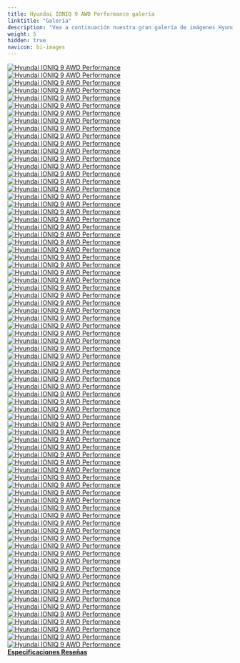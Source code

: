 ```yaml
---
title: Hyundai IONIQ 9 AWD Performance galería
linktitle: "Galería"
description: "Vea a continuación nuestra gran galería de imágenes Hyundai IONIQ 9 AWD Performance. Haga clic en las imágenes para ver las versiones de alta resolución."
weight: 5
hidden: true
navicon: bi-images
---
```

<!-- markdownlint-disable MD033 -->
<div class="row" id ="my-gallery">
	<div class="pswp-grid-item col-6 col-md-4">
		<a href="https://media.evkx.net/multimedia/models/hyundai/ioniq_9/ioniq_9_awd_performance/chargeport_1.jpg"
data-pswp-src="https://media.evkx.net/multimedia/models/hyundai/ioniq_9/ioniq_9_awd_performance/chargeport_1.jpg"
data-pswp-width="3000"
data-pswp-height="2000" 
target="_blank">
			<img src="https://media.evkx.net/multimedia/models/hyundai/ioniq_9/ioniq_9_awd_performance/chargeport_1_xst.jpg" alt="Hyundai IONIQ 9 AWD Performance" class="img-fluid " />
		</a>
	</div>
	<div class="pswp-grid-item col-6 col-md-4">
		<a href="https://media.evkx.net/multimedia/models/hyundai/ioniq_9/ioniq_9_awd_performance/charging_1.jpg"
data-pswp-src="https://media.evkx.net/multimedia/models/hyundai/ioniq_9/ioniq_9_awd_performance/charging_1.jpg"
data-pswp-width="3000"
data-pswp-height="1913" 
target="_blank">
			<img src="https://media.evkx.net/multimedia/models/hyundai/ioniq_9/ioniq_9_awd_performance/charging_1_xst.jpg" alt="Hyundai IONIQ 9 AWD Performance" class="img-fluid " />
		</a>
	</div>
	<div class="pswp-grid-item col-6 col-md-4">
		<a href="https://media.evkx.net/multimedia/models/hyundai/ioniq_9/ioniq_9_awd_performance/details_1.jpg"
data-pswp-src="https://media.evkx.net/multimedia/models/hyundai/ioniq_9/ioniq_9_awd_performance/details_1.jpg"
data-pswp-width="3000"
data-pswp-height="2000" 
target="_blank">
			<img src="https://media.evkx.net/multimedia/models/hyundai/ioniq_9/ioniq_9_awd_performance/details_1_xst.jpg" alt="Hyundai IONIQ 9 AWD Performance" class="img-fluid " />
		</a>
	</div>
	<div class="pswp-grid-item col-6 col-md-4">
		<a href="https://media.evkx.net/multimedia/models/hyundai/ioniq_9/ioniq_9_awd_performance/details_10.jpg"
data-pswp-src="https://media.evkx.net/multimedia/models/hyundai/ioniq_9/ioniq_9_awd_performance/details_10.jpg"
data-pswp-width="3000"
data-pswp-height="2000" 
target="_blank">
			<img src="https://media.evkx.net/multimedia/models/hyundai/ioniq_9/ioniq_9_awd_performance/details_10_xst.jpg" alt="Hyundai IONIQ 9 AWD Performance" class="img-fluid " />
		</a>
	</div>
	<div class="pswp-grid-item col-6 col-md-4">
		<a href="https://media.evkx.net/multimedia/models/hyundai/ioniq_9/ioniq_9_awd_performance/details_11.jpg"
data-pswp-src="https://media.evkx.net/multimedia/models/hyundai/ioniq_9/ioniq_9_awd_performance/details_11.jpg"
data-pswp-width="3000"
data-pswp-height="2000" 
target="_blank">
			<img src="https://media.evkx.net/multimedia/models/hyundai/ioniq_9/ioniq_9_awd_performance/details_11_xst.jpg" alt="Hyundai IONIQ 9 AWD Performance" class="img-fluid " />
		</a>
	</div>
	<div class="pswp-grid-item col-6 col-md-4">
		<a href="https://media.evkx.net/multimedia/models/hyundai/ioniq_9/ioniq_9_awd_performance/details_12.jpg"
data-pswp-src="https://media.evkx.net/multimedia/models/hyundai/ioniq_9/ioniq_9_awd_performance/details_12.jpg"
data-pswp-width="3000"
data-pswp-height="2000" 
target="_blank">
			<img src="https://media.evkx.net/multimedia/models/hyundai/ioniq_9/ioniq_9_awd_performance/details_12_xst.jpg" alt="Hyundai IONIQ 9 AWD Performance" class="img-fluid " />
		</a>
	</div>
	<div class="pswp-grid-item col-6 col-md-4">
		<a href="https://media.evkx.net/multimedia/models/hyundai/ioniq_9/ioniq_9_awd_performance/details_13.jpg"
data-pswp-src="https://media.evkx.net/multimedia/models/hyundai/ioniq_9/ioniq_9_awd_performance/details_13.jpg"
data-pswp-width="3000"
data-pswp-height="2000" 
target="_blank">
			<img src="https://media.evkx.net/multimedia/models/hyundai/ioniq_9/ioniq_9_awd_performance/details_13_xst.jpg" alt="Hyundai IONIQ 9 AWD Performance" class="img-fluid " />
		</a>
	</div>
	<div class="pswp-grid-item col-6 col-md-4">
		<a href="https://media.evkx.net/multimedia/models/hyundai/ioniq_9/ioniq_9_awd_performance/details_14.jpg"
data-pswp-src="https://media.evkx.net/multimedia/models/hyundai/ioniq_9/ioniq_9_awd_performance/details_14.jpg"
data-pswp-width="3000"
data-pswp-height="2000" 
target="_blank">
			<img src="https://media.evkx.net/multimedia/models/hyundai/ioniq_9/ioniq_9_awd_performance/details_14_xst.jpg" alt="Hyundai IONIQ 9 AWD Performance" class="img-fluid " />
		</a>
	</div>
	<div class="pswp-grid-item col-6 col-md-4">
		<a href="https://media.evkx.net/multimedia/models/hyundai/ioniq_9/ioniq_9_awd_performance/details_15.jpg"
data-pswp-src="https://media.evkx.net/multimedia/models/hyundai/ioniq_9/ioniq_9_awd_performance/details_15.jpg"
data-pswp-width="3000"
data-pswp-height="2000" 
target="_blank">
			<img src="https://media.evkx.net/multimedia/models/hyundai/ioniq_9/ioniq_9_awd_performance/details_15_xst.jpg" alt="Hyundai IONIQ 9 AWD Performance" class="img-fluid " />
		</a>
	</div>
	<div class="pswp-grid-item col-6 col-md-4">
		<a href="https://media.evkx.net/multimedia/models/hyundai/ioniq_9/ioniq_9_awd_performance/details_16.jpg"
data-pswp-src="https://media.evkx.net/multimedia/models/hyundai/ioniq_9/ioniq_9_awd_performance/details_16.jpg"
data-pswp-width="3000"
data-pswp-height="2000" 
target="_blank">
			<img src="https://media.evkx.net/multimedia/models/hyundai/ioniq_9/ioniq_9_awd_performance/details_16_xst.jpg" alt="Hyundai IONIQ 9 AWD Performance" class="img-fluid " />
		</a>
	</div>
	<div class="pswp-grid-item col-6 col-md-4">
		<a href="https://media.evkx.net/multimedia/models/hyundai/ioniq_9/ioniq_9_awd_performance/details_17.jpg"
data-pswp-src="https://media.evkx.net/multimedia/models/hyundai/ioniq_9/ioniq_9_awd_performance/details_17.jpg"
data-pswp-width="3000"
data-pswp-height="2000" 
target="_blank">
			<img src="https://media.evkx.net/multimedia/models/hyundai/ioniq_9/ioniq_9_awd_performance/details_17_xst.jpg" alt="Hyundai IONIQ 9 AWD Performance" class="img-fluid " />
		</a>
	</div>
	<div class="pswp-grid-item col-6 col-md-4">
		<a href="https://media.evkx.net/multimedia/models/hyundai/ioniq_9/ioniq_9_awd_performance/details_18.jpg"
data-pswp-src="https://media.evkx.net/multimedia/models/hyundai/ioniq_9/ioniq_9_awd_performance/details_18.jpg"
data-pswp-width="3000"
data-pswp-height="2000" 
target="_blank">
			<img src="https://media.evkx.net/multimedia/models/hyundai/ioniq_9/ioniq_9_awd_performance/details_18_xst.jpg" alt="Hyundai IONIQ 9 AWD Performance" class="img-fluid " />
		</a>
	</div>
	<div class="pswp-grid-item col-6 col-md-4">
		<a href="https://media.evkx.net/multimedia/models/hyundai/ioniq_9/ioniq_9_awd_performance/details_2.jpg"
data-pswp-src="https://media.evkx.net/multimedia/models/hyundai/ioniq_9/ioniq_9_awd_performance/details_2.jpg"
data-pswp-width="3000"
data-pswp-height="2000" 
target="_blank">
			<img src="https://media.evkx.net/multimedia/models/hyundai/ioniq_9/ioniq_9_awd_performance/details_2_xst.jpg" alt="Hyundai IONIQ 9 AWD Performance" class="img-fluid " />
		</a>
	</div>
	<div class="pswp-grid-item col-6 col-md-4">
		<a href="https://media.evkx.net/multimedia/models/hyundai/ioniq_9/ioniq_9_awd_performance/details_3.jpg"
data-pswp-src="https://media.evkx.net/multimedia/models/hyundai/ioniq_9/ioniq_9_awd_performance/details_3.jpg"
data-pswp-width="3000"
data-pswp-height="2000" 
target="_blank">
			<img src="https://media.evkx.net/multimedia/models/hyundai/ioniq_9/ioniq_9_awd_performance/details_3_xst.jpg" alt="Hyundai IONIQ 9 AWD Performance" class="img-fluid " />
		</a>
	</div>
	<div class="pswp-grid-item col-6 col-md-4">
		<a href="https://media.evkx.net/multimedia/models/hyundai/ioniq_9/ioniq_9_awd_performance/details_4.jpg"
data-pswp-src="https://media.evkx.net/multimedia/models/hyundai/ioniq_9/ioniq_9_awd_performance/details_4.jpg"
data-pswp-width="3000"
data-pswp-height="2000" 
target="_blank">
			<img src="https://media.evkx.net/multimedia/models/hyundai/ioniq_9/ioniq_9_awd_performance/details_4_xst.jpg" alt="Hyundai IONIQ 9 AWD Performance" class="img-fluid " />
		</a>
	</div>
	<div class="pswp-grid-item col-6 col-md-4">
		<a href="https://media.evkx.net/multimedia/models/hyundai/ioniq_9/ioniq_9_awd_performance/details_5.jpg"
data-pswp-src="https://media.evkx.net/multimedia/models/hyundai/ioniq_9/ioniq_9_awd_performance/details_5.jpg"
data-pswp-width="3000"
data-pswp-height="2000" 
target="_blank">
			<img src="https://media.evkx.net/multimedia/models/hyundai/ioniq_9/ioniq_9_awd_performance/details_5_xst.jpg" alt="Hyundai IONIQ 9 AWD Performance" class="img-fluid " />
		</a>
	</div>
	<div class="pswp-grid-item col-6 col-md-4">
		<a href="https://media.evkx.net/multimedia/models/hyundai/ioniq_9/ioniq_9_awd_performance/details_6.jpg"
data-pswp-src="https://media.evkx.net/multimedia/models/hyundai/ioniq_9/ioniq_9_awd_performance/details_6.jpg"
data-pswp-width="3000"
data-pswp-height="2000" 
target="_blank">
			<img src="https://media.evkx.net/multimedia/models/hyundai/ioniq_9/ioniq_9_awd_performance/details_6_xst.jpg" alt="Hyundai IONIQ 9 AWD Performance" class="img-fluid " />
		</a>
	</div>
	<div class="pswp-grid-item col-6 col-md-4">
		<a href="https://media.evkx.net/multimedia/models/hyundai/ioniq_9/ioniq_9_awd_performance/details_7.jpg"
data-pswp-src="https://media.evkx.net/multimedia/models/hyundai/ioniq_9/ioniq_9_awd_performance/details_7.jpg"
data-pswp-width="3000"
data-pswp-height="2000" 
target="_blank">
			<img src="https://media.evkx.net/multimedia/models/hyundai/ioniq_9/ioniq_9_awd_performance/details_7_xst.jpg" alt="Hyundai IONIQ 9 AWD Performance" class="img-fluid " />
		</a>
	</div>
	<div class="pswp-grid-item col-6 col-md-4">
		<a href="https://media.evkx.net/multimedia/models/hyundai/ioniq_9/ioniq_9_awd_performance/details_8.jpg"
data-pswp-src="https://media.evkx.net/multimedia/models/hyundai/ioniq_9/ioniq_9_awd_performance/details_8.jpg"
data-pswp-width="3000"
data-pswp-height="2000" 
target="_blank">
			<img src="https://media.evkx.net/multimedia/models/hyundai/ioniq_9/ioniq_9_awd_performance/details_8_xst.jpg" alt="Hyundai IONIQ 9 AWD Performance" class="img-fluid " />
		</a>
	</div>
	<div class="pswp-grid-item col-6 col-md-4">
		<a href="https://media.evkx.net/multimedia/models/hyundai/ioniq_9/ioniq_9_awd_performance/details_9.jpg"
data-pswp-src="https://media.evkx.net/multimedia/models/hyundai/ioniq_9/ioniq_9_awd_performance/details_9.jpg"
data-pswp-width="3000"
data-pswp-height="2000" 
target="_blank">
			<img src="https://media.evkx.net/multimedia/models/hyundai/ioniq_9/ioniq_9_awd_performance/details_9_xst.jpg" alt="Hyundai IONIQ 9 AWD Performance" class="img-fluid " />
		</a>
	</div>
	<div class="pswp-grid-item col-6 col-md-4">
		<a href="https://media.evkx.net/multimedia/models/hyundai/ioniq_9/ioniq_9_awd_performance/doors_1.jpg"
data-pswp-src="https://media.evkx.net/multimedia/models/hyundai/ioniq_9/ioniq_9_awd_performance/doors_1.jpg"
data-pswp-width="3000"
data-pswp-height="2134" 
target="_blank">
			<img src="https://media.evkx.net/multimedia/models/hyundai/ioniq_9/ioniq_9_awd_performance/doors_1_xst.jpg" alt="Hyundai IONIQ 9 AWD Performance" class="img-fluid " />
		</a>
	</div>
	<div class="pswp-grid-item col-6 col-md-4">
		<a href="https://media.evkx.net/multimedia/models/hyundai/ioniq_9/ioniq_9_awd_performance/doors_2.jpg"
data-pswp-src="https://media.evkx.net/multimedia/models/hyundai/ioniq_9/ioniq_9_awd_performance/doors_2.jpg"
data-pswp-width="3000"
data-pswp-height="2012" 
target="_blank">
			<img src="https://media.evkx.net/multimedia/models/hyundai/ioniq_9/ioniq_9_awd_performance/doors_2_xst.jpg" alt="Hyundai IONIQ 9 AWD Performance" class="img-fluid " />
		</a>
	</div>
	<div class="pswp-grid-item col-6 col-md-4">
		<a href="https://media.evkx.net/multimedia/models/hyundai/ioniq_9/ioniq_9_awd_performance/drivemodes_1.jpg"
data-pswp-src="https://media.evkx.net/multimedia/models/hyundai/ioniq_9/ioniq_9_awd_performance/drivemodes_1.jpg"
data-pswp-width="3000"
data-pswp-height="2000" 
target="_blank">
			<img src="https://media.evkx.net/multimedia/models/hyundai/ioniq_9/ioniq_9_awd_performance/drivemodes_1_xst.jpg" alt="Hyundai IONIQ 9 AWD Performance" class="img-fluid " />
		</a>
	</div>
	<div class="pswp-grid-item col-6 col-md-4">
		<a href="https://media.evkx.net/multimedia/models/hyundai/ioniq_9/ioniq_9_awd_performance/drivemodes_2.jpg"
data-pswp-src="https://media.evkx.net/multimedia/models/hyundai/ioniq_9/ioniq_9_awd_performance/drivemodes_2.jpg"
data-pswp-width="3000"
data-pswp-height="2000" 
target="_blank">
			<img src="https://media.evkx.net/multimedia/models/hyundai/ioniq_9/ioniq_9_awd_performance/drivemodes_2_xst.jpg" alt="Hyundai IONIQ 9 AWD Performance" class="img-fluid " />
		</a>
	</div>
	<div class="pswp-grid-item col-6 col-md-4">
		<a href="https://media.evkx.net/multimedia/models/hyundai/ioniq_9/ioniq_9_awd_performance/dynamic_1.jpg"
data-pswp-src="https://media.evkx.net/multimedia/models/hyundai/ioniq_9/ioniq_9_awd_performance/dynamic_1.jpg"
data-pswp-width="3000"
data-pswp-height="2000" 
target="_blank">
			<img src="https://media.evkx.net/multimedia/models/hyundai/ioniq_9/ioniq_9_awd_performance/dynamic_1_xst.jpg" alt="Hyundai IONIQ 9 AWD Performance" class="img-fluid " />
		</a>
	</div>
	<div class="pswp-grid-item col-6 col-md-4">
		<a href="https://media.evkx.net/multimedia/models/hyundai/ioniq_9/ioniq_9_awd_performance/dynamic_2.jpg"
data-pswp-src="https://media.evkx.net/multimedia/models/hyundai/ioniq_9/ioniq_9_awd_performance/dynamic_2.jpg"
data-pswp-width="3000"
data-pswp-height="2000" 
target="_blank">
			<img src="https://media.evkx.net/multimedia/models/hyundai/ioniq_9/ioniq_9_awd_performance/dynamic_2_xst.jpg" alt="Hyundai IONIQ 9 AWD Performance" class="img-fluid " />
		</a>
	</div>
	<div class="pswp-grid-item col-6 col-md-4">
		<a href="https://media.evkx.net/multimedia/models/hyundai/ioniq_9/ioniq_9_awd_performance/exterior_1.jpg"
data-pswp-src="https://media.evkx.net/multimedia/models/hyundai/ioniq_9/ioniq_9_awd_performance/exterior_1.jpg"
data-pswp-width="3000"
data-pswp-height="1687" 
target="_blank">
			<img src="https://media.evkx.net/multimedia/models/hyundai/ioniq_9/ioniq_9_awd_performance/exterior_1_xst.jpg" alt="Hyundai IONIQ 9 AWD Performance" class="img-fluid " />
		</a>
	</div>
	<div class="pswp-grid-item col-6 col-md-4">
		<a href="https://media.evkx.net/multimedia/models/hyundai/ioniq_9/ioniq_9_awd_performance/exterior_2.jpg"
data-pswp-src="https://media.evkx.net/multimedia/models/hyundai/ioniq_9/ioniq_9_awd_performance/exterior_2.jpg"
data-pswp-width="3000"
data-pswp-height="1687" 
target="_blank">
			<img src="https://media.evkx.net/multimedia/models/hyundai/ioniq_9/ioniq_9_awd_performance/exterior_2_xst.jpg" alt="Hyundai IONIQ 9 AWD Performance" class="img-fluid " />
		</a>
	</div>
	<div class="pswp-grid-item col-6 col-md-4">
		<a href="https://media.evkx.net/multimedia/models/hyundai/ioniq_9/ioniq_9_awd_performance/exterior_3.jpg"
data-pswp-src="https://media.evkx.net/multimedia/models/hyundai/ioniq_9/ioniq_9_awd_performance/exterior_3.jpg"
data-pswp-width="3000"
data-pswp-height="1687" 
target="_blank">
			<img src="https://media.evkx.net/multimedia/models/hyundai/ioniq_9/ioniq_9_awd_performance/exterior_3_xst.jpg" alt="Hyundai IONIQ 9 AWD Performance" class="img-fluid " />
		</a>
	</div>
	<div class="pswp-grid-item col-6 col-md-4">
		<a href="https://media.evkx.net/multimedia/models/hyundai/ioniq_9/ioniq_9_awd_performance/exterior_4.jpg"
data-pswp-src="https://media.evkx.net/multimedia/models/hyundai/ioniq_9/ioniq_9_awd_performance/exterior_4.jpg"
data-pswp-width="3000"
data-pswp-height="2000" 
target="_blank">
			<img src="https://media.evkx.net/multimedia/models/hyundai/ioniq_9/ioniq_9_awd_performance/exterior_4_xst.jpg" alt="Hyundai IONIQ 9 AWD Performance" class="img-fluid " />
		</a>
	</div>
	<div class="pswp-grid-item col-6 col-md-4">
		<a href="https://media.evkx.net/multimedia/models/hyundai/ioniq_9/ioniq_9_awd_performance/exterior_5.jpg"
data-pswp-src="https://media.evkx.net/multimedia/models/hyundai/ioniq_9/ioniq_9_awd_performance/exterior_5.jpg"
data-pswp-width="3000"
data-pswp-height="1687" 
target="_blank">
			<img src="https://media.evkx.net/multimedia/models/hyundai/ioniq_9/ioniq_9_awd_performance/exterior_5_xst.jpg" alt="Hyundai IONIQ 9 AWD Performance" class="img-fluid " />
		</a>
	</div>
	<div class="pswp-grid-item col-6 col-md-4">
		<a href="https://media.evkx.net/multimedia/models/hyundai/ioniq_9/ioniq_9_awd_performance/exterior_6.jpg"
data-pswp-src="https://media.evkx.net/multimedia/models/hyundai/ioniq_9/ioniq_9_awd_performance/exterior_6.jpg"
data-pswp-width="3000"
data-pswp-height="2000" 
target="_blank">
			<img src="https://media.evkx.net/multimedia/models/hyundai/ioniq_9/ioniq_9_awd_performance/exterior_6_xst.jpg" alt="Hyundai IONIQ 9 AWD Performance" class="img-fluid " />
		</a>
	</div>
	<div class="pswp-grid-item col-6 col-md-4">
		<a href="https://media.evkx.net/multimedia/models/hyundai/ioniq_9/ioniq_9_awd_performance/exterior_7.jpg"
data-pswp-src="https://media.evkx.net/multimedia/models/hyundai/ioniq_9/ioniq_9_awd_performance/exterior_7.jpg"
data-pswp-width="3000"
data-pswp-height="2000" 
target="_blank">
			<img src="https://media.evkx.net/multimedia/models/hyundai/ioniq_9/ioniq_9_awd_performance/exterior_7_xst.jpg" alt="Hyundai IONIQ 9 AWD Performance" class="img-fluid " />
		</a>
	</div>
	<div class="pswp-grid-item col-6 col-md-4">
		<a href="https://media.evkx.net/multimedia/models/hyundai/ioniq_9/ioniq_9_awd_performance/frontseats_1.jpg"
data-pswp-src="https://media.evkx.net/multimedia/models/hyundai/ioniq_9/ioniq_9_awd_performance/frontseats_1.jpg"
data-pswp-width="3000"
data-pswp-height="2000" 
target="_blank">
			<img src="https://media.evkx.net/multimedia/models/hyundai/ioniq_9/ioniq_9_awd_performance/frontseats_1_xst.jpg" alt="Hyundai IONIQ 9 AWD Performance" class="img-fluid " />
		</a>
	</div>
	<div class="pswp-grid-item col-6 col-md-4">
		<a href="https://media.evkx.net/multimedia/models/hyundai/ioniq_9/ioniq_9_awd_performance/frontseats_2.jpg"
data-pswp-src="https://media.evkx.net/multimedia/models/hyundai/ioniq_9/ioniq_9_awd_performance/frontseats_2.jpg"
data-pswp-width="3000"
data-pswp-height="2000" 
target="_blank">
			<img src="https://media.evkx.net/multimedia/models/hyundai/ioniq_9/ioniq_9_awd_performance/frontseats_2_xst.jpg" alt="Hyundai IONIQ 9 AWD Performance" class="img-fluid " />
		</a>
	</div>
	<div class="pswp-grid-item col-6 col-md-4">
		<a href="https://media.evkx.net/multimedia/models/hyundai/ioniq_9/ioniq_9_awd_performance/frontseats_3.jpg"
data-pswp-src="https://media.evkx.net/multimedia/models/hyundai/ioniq_9/ioniq_9_awd_performance/frontseats_3.jpg"
data-pswp-width="3000"
data-pswp-height="2000" 
target="_blank">
			<img src="https://media.evkx.net/multimedia/models/hyundai/ioniq_9/ioniq_9_awd_performance/frontseats_3_xst.jpg" alt="Hyundai IONIQ 9 AWD Performance" class="img-fluid " />
		</a>
	</div>
	<div class="pswp-grid-item col-6 col-md-4">
		<a href="https://media.evkx.net/multimedia/models/hyundai/ioniq_9/ioniq_9_awd_performance/frunk_1.jpg"
data-pswp-src="https://media.evkx.net/multimedia/models/hyundai/ioniq_9/ioniq_9_awd_performance/frunk_1.jpg"
data-pswp-width="3000"
data-pswp-height="2000" 
target="_blank">
			<img src="https://media.evkx.net/multimedia/models/hyundai/ioniq_9/ioniq_9_awd_performance/frunk_1_xst.jpg" alt="Hyundai IONIQ 9 AWD Performance" class="img-fluid " />
		</a>
	</div>
	<div class="pswp-grid-item col-6 col-md-4">
		<a href="https://media.evkx.net/multimedia/models/hyundai/ioniq_9/ioniq_9_awd_performance/headlights_1.jpg"
data-pswp-src="https://media.evkx.net/multimedia/models/hyundai/ioniq_9/ioniq_9_awd_performance/headlights_1.jpg"
data-pswp-width="3000"
data-pswp-height="2000" 
target="_blank">
			<img src="https://media.evkx.net/multimedia/models/hyundai/ioniq_9/ioniq_9_awd_performance/headlights_1_xst.jpg" alt="Hyundai IONIQ 9 AWD Performance" class="img-fluid " />
		</a>
	</div>
	<div class="pswp-grid-item col-6 col-md-4">
		<a href="https://media.evkx.net/multimedia/models/hyundai/ioniq_9/ioniq_9_awd_performance/headlights_2.jpg"
data-pswp-src="https://media.evkx.net/multimedia/models/hyundai/ioniq_9/ioniq_9_awd_performance/headlights_2.jpg"
data-pswp-width="3000"
data-pswp-height="2000" 
target="_blank">
			<img src="https://media.evkx.net/multimedia/models/hyundai/ioniq_9/ioniq_9_awd_performance/headlights_2_xst.jpg" alt="Hyundai IONIQ 9 AWD Performance" class="img-fluid " />
		</a>
	</div>
	<div class="pswp-grid-item col-6 col-md-4">
		<a href="https://media.evkx.net/multimedia/models/hyundai/ioniq_9/ioniq_9_awd_performance/interior_1.jpg"
data-pswp-src="https://media.evkx.net/multimedia/models/hyundai/ioniq_9/ioniq_9_awd_performance/interior_1.jpg"
data-pswp-width="3000"
data-pswp-height="1773" 
target="_blank">
			<img src="https://media.evkx.net/multimedia/models/hyundai/ioniq_9/ioniq_9_awd_performance/interior_1_xst.jpg" alt="Hyundai IONIQ 9 AWD Performance" class="img-fluid " />
		</a>
	</div>
	<div class="pswp-grid-item col-6 col-md-4">
		<a href="https://media.evkx.net/multimedia/models/hyundai/ioniq_9/ioniq_9_awd_performance/interior_2.jpg"
data-pswp-src="https://media.evkx.net/multimedia/models/hyundai/ioniq_9/ioniq_9_awd_performance/interior_2.jpg"
data-pswp-width="3000"
data-pswp-height="2000" 
target="_blank">
			<img src="https://media.evkx.net/multimedia/models/hyundai/ioniq_9/ioniq_9_awd_performance/interior_2_xst.jpg" alt="Hyundai IONIQ 9 AWD Performance" class="img-fluid " />
		</a>
	</div>
	<div class="pswp-grid-item col-6 col-md-4">
		<a href="https://media.evkx.net/multimedia/models/hyundai/ioniq_9/ioniq_9_awd_performance/main_1.jpg"
data-pswp-src="https://media.evkx.net/multimedia/models/hyundai/ioniq_9/ioniq_9_awd_performance/main_1.jpg"
data-pswp-width="3000"
data-pswp-height="1687" 
target="_blank">
			<img src="https://media.evkx.net/multimedia/models/hyundai/ioniq_9/ioniq_9_awd_performance/main_1_xst.jpg" alt="Hyundai IONIQ 9 AWD Performance" class="img-fluid " />
		</a>
	</div>
	<div class="pswp-grid-item col-6 col-md-4">
		<a href="https://media.evkx.net/multimedia/models/hyundai/ioniq_9/ioniq_9_awd_performance/mirrors_1.jpg"
data-pswp-src="https://media.evkx.net/multimedia/models/hyundai/ioniq_9/ioniq_9_awd_performance/mirrors_1.jpg"
data-pswp-width="3000"
data-pswp-height="2000" 
target="_blank">
			<img src="https://media.evkx.net/multimedia/models/hyundai/ioniq_9/ioniq_9_awd_performance/mirrors_1_xst.jpg" alt="Hyundai IONIQ 9 AWD Performance" class="img-fluid " />
		</a>
	</div>
	<div class="pswp-grid-item col-6 col-md-4">
		<a href="https://media.evkx.net/multimedia/models/hyundai/ioniq_9/ioniq_9_awd_performance/phoneaskey_1.jpg"
data-pswp-src="https://media.evkx.net/multimedia/models/hyundai/ioniq_9/ioniq_9_awd_performance/phoneaskey_1.jpg"
data-pswp-width="3000"
data-pswp-height="2000" 
target="_blank">
			<img src="https://media.evkx.net/multimedia/models/hyundai/ioniq_9/ioniq_9_awd_performance/phoneaskey_1_xst.jpg" alt="Hyundai IONIQ 9 AWD Performance" class="img-fluid " />
		</a>
	</div>
	<div class="pswp-grid-item col-6 col-md-4">
		<a href="https://media.evkx.net/multimedia/models/hyundai/ioniq_9/ioniq_9_awd_performance/qicharging_1.jpg"
data-pswp-src="https://media.evkx.net/multimedia/models/hyundai/ioniq_9/ioniq_9_awd_performance/qicharging_1.jpg"
data-pswp-width="3000"
data-pswp-height="2000" 
target="_blank">
			<img src="https://media.evkx.net/multimedia/models/hyundai/ioniq_9/ioniq_9_awd_performance/qicharging_1_xst.jpg" alt="Hyundai IONIQ 9 AWD Performance" class="img-fluid " />
		</a>
	</div>
	<div class="pswp-grid-item col-6 col-md-4">
		<a href="https://media.evkx.net/multimedia/models/hyundai/ioniq_9/ioniq_9_awd_performance/rearlights_1.jpg"
data-pswp-src="https://media.evkx.net/multimedia/models/hyundai/ioniq_9/ioniq_9_awd_performance/rearlights_1.jpg"
data-pswp-width="3000"
data-pswp-height="2000" 
target="_blank">
			<img src="https://media.evkx.net/multimedia/models/hyundai/ioniq_9/ioniq_9_awd_performance/rearlights_1_xst.jpg" alt="Hyundai IONIQ 9 AWD Performance" class="img-fluid " />
		</a>
	</div>
	<div class="pswp-grid-item col-6 col-md-4">
		<a href="https://media.evkx.net/multimedia/models/hyundai/ioniq_9/ioniq_9_awd_performance/screens_1.jpg"
data-pswp-src="https://media.evkx.net/multimedia/models/hyundai/ioniq_9/ioniq_9_awd_performance/screens_1.jpg"
data-pswp-width="3000"
data-pswp-height="2000" 
target="_blank">
			<img src="https://media.evkx.net/multimedia/models/hyundai/ioniq_9/ioniq_9_awd_performance/screens_1_xst.jpg" alt="Hyundai IONIQ 9 AWD Performance" class="img-fluid " />
		</a>
	</div>
	<div class="pswp-grid-item col-6 col-md-4">
		<a href="https://media.evkx.net/multimedia/models/hyundai/ioniq_9/ioniq_9_awd_performance/screens_2.jpg"
data-pswp-src="https://media.evkx.net/multimedia/models/hyundai/ioniq_9/ioniq_9_awd_performance/screens_2.jpg"
data-pswp-width="3000"
data-pswp-height="2000" 
target="_blank">
			<img src="https://media.evkx.net/multimedia/models/hyundai/ioniq_9/ioniq_9_awd_performance/screens_2_xst.jpg" alt="Hyundai IONIQ 9 AWD Performance" class="img-fluid " />
		</a>
	</div>
	<div class="pswp-grid-item col-6 col-md-4">
		<a href="https://media.evkx.net/multimedia/models/hyundai/ioniq_9/ioniq_9_awd_performance/screens_3.jpg"
data-pswp-src="https://media.evkx.net/multimedia/models/hyundai/ioniq_9/ioniq_9_awd_performance/screens_3.jpg"
data-pswp-width="3000"
data-pswp-height="2000" 
target="_blank">
			<img src="https://media.evkx.net/multimedia/models/hyundai/ioniq_9/ioniq_9_awd_performance/screens_3_xst.jpg" alt="Hyundai IONIQ 9 AWD Performance" class="img-fluid " />
		</a>
	</div>
	<div class="pswp-grid-item col-6 col-md-4">
		<a href="https://media.evkx.net/multimedia/models/hyundai/ioniq_9/ioniq_9_awd_performance/screens_4.jpg"
data-pswp-src="https://media.evkx.net/multimedia/models/hyundai/ioniq_9/ioniq_9_awd_performance/screens_4.jpg"
data-pswp-width="3000"
data-pswp-height="2000" 
target="_blank">
			<img src="https://media.evkx.net/multimedia/models/hyundai/ioniq_9/ioniq_9_awd_performance/screens_4_xst.jpg" alt="Hyundai IONIQ 9 AWD Performance" class="img-fluid " />
		</a>
	</div>
	<div class="pswp-grid-item col-6 col-md-4">
		<a href="https://media.evkx.net/multimedia/models/hyundai/ioniq_9/ioniq_9_awd_performance/screens_5.jpg"
data-pswp-src="https://media.evkx.net/multimedia/models/hyundai/ioniq_9/ioniq_9_awd_performance/screens_5.jpg"
data-pswp-width="3000"
data-pswp-height="2000" 
target="_blank">
			<img src="https://media.evkx.net/multimedia/models/hyundai/ioniq_9/ioniq_9_awd_performance/screens_5_xst.jpg" alt="Hyundai IONIQ 9 AWD Performance" class="img-fluid " />
		</a>
	</div>
	<div class="pswp-grid-item col-6 col-md-4">
		<a href="https://media.evkx.net/multimedia/models/hyundai/ioniq_9/ioniq_9_awd_performance/seats_1.jpg"
data-pswp-src="https://media.evkx.net/multimedia/models/hyundai/ioniq_9/ioniq_9_awd_performance/seats_1.jpg"
data-pswp-width="3000"
data-pswp-height="1687" 
target="_blank">
			<img src="https://media.evkx.net/multimedia/models/hyundai/ioniq_9/ioniq_9_awd_performance/seats_1_xst.jpg" alt="Hyundai IONIQ 9 AWD Performance" class="img-fluid " />
		</a>
	</div>
	<div class="pswp-grid-item col-6 col-md-4">
		<a href="https://media.evkx.net/multimedia/models/hyundai/ioniq_9/ioniq_9_awd_performance/secondrowseats_1.jpg"
data-pswp-src="https://media.evkx.net/multimedia/models/hyundai/ioniq_9/ioniq_9_awd_performance/secondrowseats_1.jpg"
data-pswp-width="3000"
data-pswp-height="1825" 
target="_blank">
			<img src="https://media.evkx.net/multimedia/models/hyundai/ioniq_9/ioniq_9_awd_performance/secondrowseats_1_xst.jpg" alt="Hyundai IONIQ 9 AWD Performance" class="img-fluid " />
		</a>
	</div>
	<div class="pswp-grid-item col-6 col-md-4">
		<a href="https://media.evkx.net/multimedia/models/hyundai/ioniq_9/ioniq_9_awd_performance/secondrowseats_10.jpg"
data-pswp-src="https://media.evkx.net/multimedia/models/hyundai/ioniq_9/ioniq_9_awd_performance/secondrowseats_10.jpg"
data-pswp-width="3000"
data-pswp-height="2000" 
target="_blank">
			<img src="https://media.evkx.net/multimedia/models/hyundai/ioniq_9/ioniq_9_awd_performance/secondrowseats_10_xst.jpg" alt="Hyundai IONIQ 9 AWD Performance" class="img-fluid " />
		</a>
	</div>
	<div class="pswp-grid-item col-6 col-md-4">
		<a href="https://media.evkx.net/multimedia/models/hyundai/ioniq_9/ioniq_9_awd_performance/secondrowseats_11.jpg"
data-pswp-src="https://media.evkx.net/multimedia/models/hyundai/ioniq_9/ioniq_9_awd_performance/secondrowseats_11.jpg"
data-pswp-width="3000"
data-pswp-height="2000" 
target="_blank">
			<img src="https://media.evkx.net/multimedia/models/hyundai/ioniq_9/ioniq_9_awd_performance/secondrowseats_11_xst.jpg" alt="Hyundai IONIQ 9 AWD Performance" class="img-fluid " />
		</a>
	</div>
	<div class="pswp-grid-item col-6 col-md-4">
		<a href="https://media.evkx.net/multimedia/models/hyundai/ioniq_9/ioniq_9_awd_performance/secondrowseats_2.jpg"
data-pswp-src="https://media.evkx.net/multimedia/models/hyundai/ioniq_9/ioniq_9_awd_performance/secondrowseats_2.jpg"
data-pswp-width="3000"
data-pswp-height="2081" 
target="_blank">
			<img src="https://media.evkx.net/multimedia/models/hyundai/ioniq_9/ioniq_9_awd_performance/secondrowseats_2_xst.jpg" alt="Hyundai IONIQ 9 AWD Performance" class="img-fluid " />
		</a>
	</div>
	<div class="pswp-grid-item col-6 col-md-4">
		<a href="https://media.evkx.net/multimedia/models/hyundai/ioniq_9/ioniq_9_awd_performance/secondrowseats_3.jpg"
data-pswp-src="https://media.evkx.net/multimedia/models/hyundai/ioniq_9/ioniq_9_awd_performance/secondrowseats_3.jpg"
data-pswp-width="3000"
data-pswp-height="2000" 
target="_blank">
			<img src="https://media.evkx.net/multimedia/models/hyundai/ioniq_9/ioniq_9_awd_performance/secondrowseats_3_xst.jpg" alt="Hyundai IONIQ 9 AWD Performance" class="img-fluid " />
		</a>
	</div>
	<div class="pswp-grid-item col-6 col-md-4">
		<a href="https://media.evkx.net/multimedia/models/hyundai/ioniq_9/ioniq_9_awd_performance/secondrowseats_4.jpg"
data-pswp-src="https://media.evkx.net/multimedia/models/hyundai/ioniq_9/ioniq_9_awd_performance/secondrowseats_4.jpg"
data-pswp-width="3000"
data-pswp-height="2000" 
target="_blank">
			<img src="https://media.evkx.net/multimedia/models/hyundai/ioniq_9/ioniq_9_awd_performance/secondrowseats_4_xst.jpg" alt="Hyundai IONIQ 9 AWD Performance" class="img-fluid " />
		</a>
	</div>
	<div class="pswp-grid-item col-6 col-md-4">
		<a href="https://media.evkx.net/multimedia/models/hyundai/ioniq_9/ioniq_9_awd_performance/secondrowseats_5.jpg"
data-pswp-src="https://media.evkx.net/multimedia/models/hyundai/ioniq_9/ioniq_9_awd_performance/secondrowseats_5.jpg"
data-pswp-width="3000"
data-pswp-height="2000" 
target="_blank">
			<img src="https://media.evkx.net/multimedia/models/hyundai/ioniq_9/ioniq_9_awd_performance/secondrowseats_5_xst.jpg" alt="Hyundai IONIQ 9 AWD Performance" class="img-fluid " />
		</a>
	</div>
	<div class="pswp-grid-item col-6 col-md-4">
		<a href="https://media.evkx.net/multimedia/models/hyundai/ioniq_9/ioniq_9_awd_performance/secondrowseats_6.jpg"
data-pswp-src="https://media.evkx.net/multimedia/models/hyundai/ioniq_9/ioniq_9_awd_performance/secondrowseats_6.jpg"
data-pswp-width="3000"
data-pswp-height="2000" 
target="_blank">
			<img src="https://media.evkx.net/multimedia/models/hyundai/ioniq_9/ioniq_9_awd_performance/secondrowseats_6_xst.jpg" alt="Hyundai IONIQ 9 AWD Performance" class="img-fluid " />
		</a>
	</div>
	<div class="pswp-grid-item col-6 col-md-4">
		<a href="https://media.evkx.net/multimedia/models/hyundai/ioniq_9/ioniq_9_awd_performance/secondrowseats_7.jpg"
data-pswp-src="https://media.evkx.net/multimedia/models/hyundai/ioniq_9/ioniq_9_awd_performance/secondrowseats_7.jpg"
data-pswp-width="3000"
data-pswp-height="2000" 
target="_blank">
			<img src="https://media.evkx.net/multimedia/models/hyundai/ioniq_9/ioniq_9_awd_performance/secondrowseats_7_xst.jpg" alt="Hyundai IONIQ 9 AWD Performance" class="img-fluid " />
		</a>
	</div>
	<div class="pswp-grid-item col-6 col-md-4">
		<a href="https://media.evkx.net/multimedia/models/hyundai/ioniq_9/ioniq_9_awd_performance/secondrowseats_8.jpg"
data-pswp-src="https://media.evkx.net/multimedia/models/hyundai/ioniq_9/ioniq_9_awd_performance/secondrowseats_8.jpg"
data-pswp-width="3000"
data-pswp-height="2000" 
target="_blank">
			<img src="https://media.evkx.net/multimedia/models/hyundai/ioniq_9/ioniq_9_awd_performance/secondrowseats_8_xst.jpg" alt="Hyundai IONIQ 9 AWD Performance" class="img-fluid " />
		</a>
	</div>
	<div class="pswp-grid-item col-6 col-md-4">
		<a href="https://media.evkx.net/multimedia/models/hyundai/ioniq_9/ioniq_9_awd_performance/secondrowseats_9.jpg"
data-pswp-src="https://media.evkx.net/multimedia/models/hyundai/ioniq_9/ioniq_9_awd_performance/secondrowseats_9.jpg"
data-pswp-width="3000"
data-pswp-height="2000" 
target="_blank">
			<img src="https://media.evkx.net/multimedia/models/hyundai/ioniq_9/ioniq_9_awd_performance/secondrowseats_9_xst.jpg" alt="Hyundai IONIQ 9 AWD Performance" class="img-fluid " />
		</a>
	</div>
	<div class="pswp-grid-item col-6 col-md-4">
		<a href="https://media.evkx.net/multimedia/models/hyundai/ioniq_9/ioniq_9_awd_performance/speakers_1.jpg"
data-pswp-src="https://media.evkx.net/multimedia/models/hyundai/ioniq_9/ioniq_9_awd_performance/speakers_1.jpg"
data-pswp-width="3000"
data-pswp-height="2000" 
target="_blank">
			<img src="https://media.evkx.net/multimedia/models/hyundai/ioniq_9/ioniq_9_awd_performance/speakers_1_xst.jpg" alt="Hyundai IONIQ 9 AWD Performance" class="img-fluid " />
		</a>
	</div>
	<div class="pswp-grid-item col-6 col-md-4">
		<a href="https://media.evkx.net/multimedia/models/hyundai/ioniq_9/ioniq_9_awd_performance/thirdrowseats_1.jpg"
data-pswp-src="https://media.evkx.net/multimedia/models/hyundai/ioniq_9/ioniq_9_awd_performance/thirdrowseats_1.jpg"
data-pswp-width="3000"
data-pswp-height="2000" 
target="_blank">
			<img src="https://media.evkx.net/multimedia/models/hyundai/ioniq_9/ioniq_9_awd_performance/thirdrowseats_1_xst.jpg" alt="Hyundai IONIQ 9 AWD Performance" class="img-fluid " />
		</a>
	</div>
	<div class="pswp-grid-item col-6 col-md-4">
		<a href="https://media.evkx.net/multimedia/models/hyundai/ioniq_9/ioniq_9_awd_performance/thirdrowseats_2.jpg"
data-pswp-src="https://media.evkx.net/multimedia/models/hyundai/ioniq_9/ioniq_9_awd_performance/thirdrowseats_2.jpg"
data-pswp-width="3000"
data-pswp-height="2000" 
target="_blank">
			<img src="https://media.evkx.net/multimedia/models/hyundai/ioniq_9/ioniq_9_awd_performance/thirdrowseats_2_xst.jpg" alt="Hyundai IONIQ 9 AWD Performance" class="img-fluid " />
		</a>
	</div>
	<div class="pswp-grid-item col-6 col-md-4">
		<a href="https://media.evkx.net/multimedia/models/hyundai/ioniq_9/ioniq_9_awd_performance/thirdrowseats_3.jpg"
data-pswp-src="https://media.evkx.net/multimedia/models/hyundai/ioniq_9/ioniq_9_awd_performance/thirdrowseats_3.jpg"
data-pswp-width="3000"
data-pswp-height="2000" 
target="_blank">
			<img src="https://media.evkx.net/multimedia/models/hyundai/ioniq_9/ioniq_9_awd_performance/thirdrowseats_3_xst.jpg" alt="Hyundai IONIQ 9 AWD Performance" class="img-fluid " />
		</a>
	</div>
	<div class="pswp-grid-item col-6 col-md-4">
		<a href="https://media.evkx.net/multimedia/models/hyundai/ioniq_9/ioniq_9_awd_performance/trunk_1.jpg"
data-pswp-src="https://media.evkx.net/multimedia/models/hyundai/ioniq_9/ioniq_9_awd_performance/trunk_1.jpg"
data-pswp-width="3000"
data-pswp-height="2000" 
target="_blank">
			<img src="https://media.evkx.net/multimedia/models/hyundai/ioniq_9/ioniq_9_awd_performance/trunk_1_xst.jpg" alt="Hyundai IONIQ 9 AWD Performance" class="img-fluid " />
		</a>
	</div>
	<div class="pswp-grid-item col-6 col-md-4">
		<a href="https://media.evkx.net/multimedia/models/hyundai/ioniq_9/ioniq_9_awd_performance/trunk_2.jpg"
data-pswp-src="https://media.evkx.net/multimedia/models/hyundai/ioniq_9/ioniq_9_awd_performance/trunk_2.jpg"
data-pswp-width="3000"
data-pswp-height="2000" 
target="_blank">
			<img src="https://media.evkx.net/multimedia/models/hyundai/ioniq_9/ioniq_9_awd_performance/trunk_2_xst.jpg" alt="Hyundai IONIQ 9 AWD Performance" class="img-fluid " />
		</a>
	</div>
	<div class="pswp-grid-item col-6 col-md-4">
		<a href="https://media.evkx.net/multimedia/models/hyundai/ioniq_9/ioniq_9_awd_performance/trunk_3.jpg"
data-pswp-src="https://media.evkx.net/multimedia/models/hyundai/ioniq_9/ioniq_9_awd_performance/trunk_3.jpg"
data-pswp-width="3000"
data-pswp-height="2000" 
target="_blank">
			<img src="https://media.evkx.net/multimedia/models/hyundai/ioniq_9/ioniq_9_awd_performance/trunk_3_xst.jpg" alt="Hyundai IONIQ 9 AWD Performance" class="img-fluid " />
		</a>
	</div>
	<div class="pswp-grid-item col-6 col-md-4">
		<a href="https://media.evkx.net/multimedia/models/hyundai/ioniq_9/ioniq_9_awd_performance/trunk_4.jpg"
data-pswp-src="https://media.evkx.net/multimedia/models/hyundai/ioniq_9/ioniq_9_awd_performance/trunk_4.jpg"
data-pswp-width="3000"
data-pswp-height="2000" 
target="_blank">
			<img src="https://media.evkx.net/multimedia/models/hyundai/ioniq_9/ioniq_9_awd_performance/trunk_4_xst.jpg" alt="Hyundai IONIQ 9 AWD Performance" class="img-fluid " />
		</a>
	</div>
	<div class="pswp-grid-item col-6 col-md-4">
		<a href="https://media.evkx.net/multimedia/models/hyundai/ioniq_9/ioniq_9_awd_performance/trunk_5.jpg"
data-pswp-src="https://media.evkx.net/multimedia/models/hyundai/ioniq_9/ioniq_9_awd_performance/trunk_5.jpg"
data-pswp-width="3000"
data-pswp-height="2000" 
target="_blank">
			<img src="https://media.evkx.net/multimedia/models/hyundai/ioniq_9/ioniq_9_awd_performance/trunk_5_xst.jpg" alt="Hyundai IONIQ 9 AWD Performance" class="img-fluid " />
		</a>
	</div>
	<div class="pswp-grid-item col-6 col-md-4">
		<a href="https://media.evkx.net/multimedia/models/hyundai/ioniq_9/ioniq_9_awd_performance/trunk_6.jpg"
data-pswp-src="https://media.evkx.net/multimedia/models/hyundai/ioniq_9/ioniq_9_awd_performance/trunk_6.jpg"
data-pswp-width="3000"
data-pswp-height="2000" 
target="_blank">
			<img src="https://media.evkx.net/multimedia/models/hyundai/ioniq_9/ioniq_9_awd_performance/trunk_6_xst.jpg" alt="Hyundai IONIQ 9 AWD Performance" class="img-fluid " />
		</a>
	</div>
	<div class="pswp-grid-item col-6 col-md-4">
		<a href="https://media.evkx.net/multimedia/models/hyundai/ioniq_9/ioniq_9_awd_performance/trunk_7.jpg"
data-pswp-src="https://media.evkx.net/multimedia/models/hyundai/ioniq_9/ioniq_9_awd_performance/trunk_7.jpg"
data-pswp-width="3000"
data-pswp-height="2000" 
target="_blank">
			<img src="https://media.evkx.net/multimedia/models/hyundai/ioniq_9/ioniq_9_awd_performance/trunk_7_xst.jpg" alt="Hyundai IONIQ 9 AWD Performance" class="img-fluid " />
		</a>
	</div>
	<div class="pswp-grid-item col-6 col-md-4">
		<a href="https://media.evkx.net/multimedia/models/hyundai/ioniq_9/ioniq_9_awd_performance/vents_1.jpg"
data-pswp-src="https://media.evkx.net/multimedia/models/hyundai/ioniq_9/ioniq_9_awd_performance/vents_1.jpg"
data-pswp-width="3000"
data-pswp-height="2000" 
target="_blank">
			<img src="https://media.evkx.net/multimedia/models/hyundai/ioniq_9/ioniq_9_awd_performance/vents_1_xst.jpg" alt="Hyundai IONIQ 9 AWD Performance" class="img-fluid " />
		</a>
	</div>
	<div class="pswp-grid-item col-6 col-md-4">
		<a href="https://media.evkx.net/multimedia/models/hyundai/ioniq_9/ioniq_9_awd_performance/wheels_1.jpg"
data-pswp-src="https://media.evkx.net/multimedia/models/hyundai/ioniq_9/ioniq_9_awd_performance/wheels_1.jpg"
data-pswp-width="3000"
data-pswp-height="2000" 
target="_blank">
			<img src="https://media.evkx.net/multimedia/models/hyundai/ioniq_9/ioniq_9_awd_performance/wheels_1_xst.jpg" alt="Hyundai IONIQ 9 AWD Performance" class="img-fluid " />
		</a>
	</div>
	<div class="pswp-grid-item col-6 col-md-4">
		<a href="https://media.evkx.net/multimedia/models/hyundai/ioniq_9/ioniq_9_awd_performance/wheels_2.jpg"
data-pswp-src="https://media.evkx.net/multimedia/models/hyundai/ioniq_9/ioniq_9_awd_performance/wheels_2.jpg"
data-pswp-width="3000"
data-pswp-height="2000" 
target="_blank">
			<img src="https://media.evkx.net/multimedia/models/hyundai/ioniq_9/ioniq_9_awd_performance/wheels_2_xst.jpg" alt="Hyundai IONIQ 9 AWD Performance" class="img-fluid " />
		</a>
	</div>
</div>
<script type="module">
  import PhotoSwipeLightbox from '/js/photoswipe-lightbox.esm.js';
    const lightbox = new PhotoSwipeLightbox({
       gallery: '#my-gallery',
        children: 'a',
        pswpModule: () => import('/js/photoswipe.esm.js')
    });
lightbox.init();
</script>
<div class="mt-3 mb-3">
<a href="../specifications/" class="text-decoration-none text-black">
<strong><i class="bi-arrow-left"></i> Especificaciones </strong>
</a>
<a href="../reviews/" class="text-decoration-none text-black float-end">
<strong>Reseñas <i class="bi-arrow-right"></i></strong>
</a>
</div>
